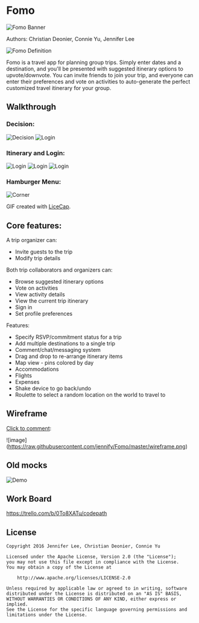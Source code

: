 # Fomo

![Fomo Banner](fomo-banner.gif)

Authors: Christian Deonier, Connie Yu, Jennifer Lee

![Fomo Definition](fomo-definition.gif)

Fomo is a travel app for planning group trips. Simply enter dates and a destination, and you'll be presented with suggested itinerary options to upvote/downvote. You can invite friends to join your trip, and everyone can enter their preferences and vote on activities to auto-generate the perfect customized travel itinerary for your group.

## Walkthrough

### Decision:

![Decision](fomo-decisionblur.gif)
![Login](fomo-tender-swiping.gif)

### Itinerary and Login:
![Login](fomo-login.gif)
![Login](fomo-final.gif)
![Login](fomo-final-state.gif)

### Hamburger Menu:
![Corner](fomo-hamburger.gif)

GIF created with [LiceCap](http://www.cockos.com/licecap/).

## **Core** features:

A trip organizer can:
- Invite guests to the trip
- Modify trip details

Both trip collaborators and organizers can:
- Browse suggested itinerary options
- Vote on activities
- View activity details
- View the current trip itinerary
- Sign in
- Set profile preferences


Features:
- Specify RSVP/commitment status for a trip
- Add multiple destinations to a single trip
- Comment/chat/messaging system
- Drag and drop to re-arrange itinerary items
- Map view - pins colored by day
- Accommodations
- Flights
- Expenses
- Shake device to go back/undo
- Roulette to select a random location on the world to travel to

## Wireframe
[Click to comment](https://redpen.io/no4347182a45a983de):

![image]
(https://raw.githubusercontent.com/jennify/Fomo/master/wireframe.png)

## Old mocks
![Demo](sprint2.gif)

## Work Board
https://trello.com/b/0To8XATu/codepath


## License

    Copyright 2016 Jennifer Lee, Christian Deonier, Connie Yu

    Licensed under the Apache License, Version 2.0 (the "License");
    you may not use this file except in compliance with the License.
    You may obtain a copy of the License at

        http://www.apache.org/licenses/LICENSE-2.0

    Unless required by applicable law or agreed to in writing, software
    distributed under the License is distributed on an "AS IS" BASIS,
    WITHOUT WARRANTIES OR CONDITIONS OF ANY KIND, either express or implied.
    See the License for the specific language governing permissions and
    limitations under the License.

